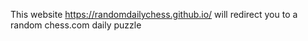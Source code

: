 This website https://randomdailychess.github.io/ will redirect you to a random chess.com daily puzzle
